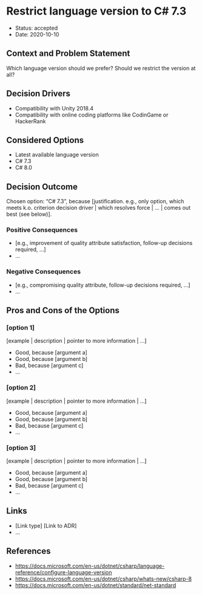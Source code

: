 # Restrict language version to C# 7.3

* Status: accepted
* Date: 2020-10-10

## Context and Problem Statement

Which language version should we prefer? Should we restrict the version at all?

## Decision Drivers

* Compatibility with Unity 2018.4
* Compatibility with online coding platforms like CodinGame or HackerRank

## Considered Options

* Latest available language version
* C# 7.3
* C# 8.0

## Decision Outcome

Chosen option: “C# 7.3”, because [justification. e.g., only option, which meets k.o. criterion decision driver | which resolves force | … | comes out best (see below)].

### Positive Consequences <!-- optional -->

* [e.g., improvement of quality attribute satisfaction, follow-up decisions required, …]
* …

### Negative Consequences <!-- optional -->

* [e.g., compromising quality attribute, follow-up decisions required, …]
* …

## Pros and Cons of the Options <!-- optional -->

### [option 1]

[example | description | pointer to more information | …] <!-- optional -->

* Good, because [argument a]
* Good, because [argument b]
* Bad, because [argument c]
* … <!-- numbers of pros and cons can vary -->

### [option 2]

[example | description | pointer to more information | …] <!-- optional -->

* Good, because [argument a]
* Good, because [argument b]
* Bad, because [argument c]
* … <!-- numbers of pros and cons can vary -->

### [option 3]

[example | description | pointer to more information | …] <!-- optional -->

* Good, because [argument a]
* Good, because [argument b]
* Bad, because [argument c]
* … <!-- numbers of pros and cons can vary -->

## Links <!-- optional -->

* [Link type] [Link to ADR] <!-- example: Refined by [ADR-0005](0005-example.md) -->
* … <!-- numbers of links can vary -->

## References

* https://docs.microsoft.com/en-us/dotnet/csharp/language-reference/configure-language-version
* https://docs.microsoft.com/en-us/dotnet/csharp/whats-new/csharp-8
* https://docs.microsoft.com/en-us/dotnet/standard/net-standard
